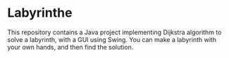 # Labyrinthe
This repository contains a Java project implementing Dijkstra algorithm to solve a labyrinth, with a GUI using Swing.
You can make a labyrinth with your own hands, and then find the solution.

